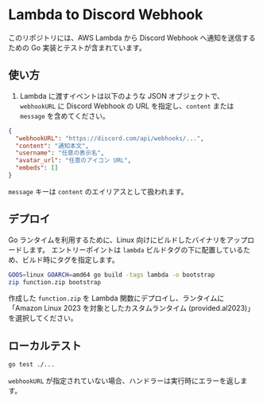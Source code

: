 # Lambda to Discord Webhook

このリポジトリには、AWS Lambda から Discord Webhook へ通知を送信するための
Go 実装とテストが含まれています。

## 使い方

1. Lambda に渡すイベントは以下のような JSON オブジェクトで、`webhookURL` に
   Discord Webhook の URL を指定し、`content` または
   `message` を含めてください。

```json
{
  "webhookURL": "https://discord.com/api/webhooks/...",
  "content": "通知本文",
  "username": "任意の表示名",
  "avatar_url": "任意のアイコン URL",
  "embeds": []
}
```

`message` キーは `content` のエイリアスとして扱われます。

## デプロイ

Go ランタイムを利用するために、Linux 向けにビルドしたバイナリをアップロードします。
エントリーポイントは `lambda` ビルドタグの下に配置しているため、ビルド時にタグを指定します。

```bash
GOOS=linux GOARCH=amd64 go build -tags lambda -o bootstrap
zip function.zip bootstrap
```

作成した `function.zip` を Lambda 関数にデプロイし、ランタイムに
「Amazon Linux 2023 を対象としたカスタムランタイム (provided.al2023)」を選択してください。

## ローカルテスト

```bash
go test ./...
```

`webhookURL` が指定されていない場合、ハンドラーは実行時にエラーを返します。
